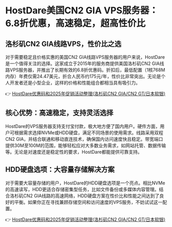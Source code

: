 # HostDare美国CN2 GIA VPS服务器：6.8折优惠，高速稳定，超高性价比

## 洛杉矶CN2 GIA线路VPS，性价比之选

对于需要稳定且价格实惠的美国CN2 GIA线路VPS服务器的用户来说，HostDare是一个值得关注的选择。这家成立于2015年的服务商提供美国洛杉矶CN2 GIA线路VPS服务器，并推出了长期有效的6.8折优惠码。折扣后，最低配置（1核768M内存）年费仅需24.47美元，折合人民币约175元/年，性价比非常突出。无论是个人开发者还是小型企业，这样的价格和性能组合都相当具有吸引力。

👉 [HostDare优惠码和2025年促销活动整理(洛杉矶CN2 GIA/CN2 GT/日本软银)](https://bit.ly/hostdare)

## 核心优势：高速稳定，支持灵活选择

HostDare的VPS服务器支持支付宝付款，极大地方便了国内用户。硬件方面，用户可根据需求选择NVMe或HDD硬盘，满足不同场景的使用需求。线路采用双程CN2 GIA，并结合联通和移动直连技术，确保国内访问速度快且稳定。带宽端口提供30M至100M的范围，能够轻松应对大多数业务需求，如网站托管、数据传输等。无论是对速度还是稳定性的要求，HostDare都能提供可靠支持。

## HDD硬盘选项：大容量存储解决方案

对于需要大容量存储的用户，HostDare的HDD硬盘选项是一个亮点。相比NVMe的高速读写，HDD更适合存储密集型任务，比如文件备份或多媒体内容管理。结合洛杉矶CN2 GIA线路的高速网络，HDD硬盘方案在性价比和性能之间达到了良好的平衡。如果你正在寻找兼顾存储空间和访问速度的VPS服务，不妨试试这一配置。

👉 [HostDare优惠码和2025年促销活动整理(洛杉矶CN2 GIA/CN2 GT/日本软银)](https://bit.ly/hostdare)